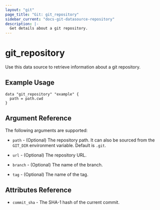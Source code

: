 ```yaml
---
layout: "git"
page_title: "Git: git_repository"
sidebar_current: "docs-git-datasource-repository"
description: |-
  Get details about a git repository.
---
```


# git_repository

Use this data source to retrieve information about a git repository.

## Example Usage

```hcl
data "git_repository" "example" {
  path = path.cwd
}
```

## Argument Reference

The following arguments are supported:

* `path` - (Optional) The repository path. It can also be sourced from the `GIT_DIR` environment variable. Default is `.git`.

* `url` - (Optional) The repository URL.

* `branch` - (Optional) The name of the branch.

* `tag` - (Optional) The name of the tag.

## Attributes Reference

* `commit_sha` - The SHA-1 hash of the current commit.

